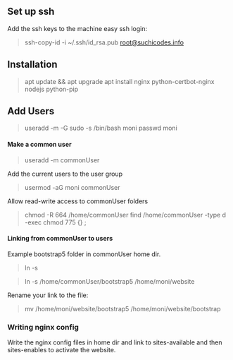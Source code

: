 ## Set up ssh

Add the ssh keys to the machine easy ssh login:

> ssh-copy-id -i ~/.ssh/id_rsa.pub root@suchicodes.info

## Installation

> apt update && apt upgrade
> apt install nginx python-certbot-nginx nodejs python-pip

## Add Users

> useradd -m -G sudo -s /bin/bash moni
> passwd moni

#### Make a common user

> useradd -m commonUser

Add the current users to the user group

> usermod -aG moni commonUser

Allow read-write access to commonUser folders

> chmod -R 664 /home/commonUser
> find /home/commonUser -type d -exec chmod 775 {} \;

#### Linking from commonUser to users

Example bootstrap5 folder in commonUser home dir.

> ln -s <target> <src>

> ln -s /home/commonUser/bootstrap5 /home/moni/website

Rename your link to the file:

> mv /home/moni/website/bootstrap5 /home/moni/website/bootstrap

### Writing nginx config

Write the nginx config files in home dir and link to sites-available
and then sites-enables to activate the website.

###
